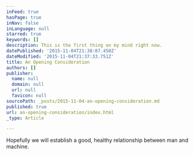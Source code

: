 ```yaml
---
inFeed: true
hasPage: true
inNav: false
inLanguage: null
starred: true
keywords: []
description: This is the first thing on my mind right now.
datePublished: '2015-11-04T21:38:07.450Z'
dateModified: '2015-11-04T21:37:33.751Z'
title: An Opening Consideration
authors: []
publisher:
  name: null
  domain: null
  url: null
  favicon: null
sourcePath: _posts/2015-11-04-an-opening-consideration.md
published: true
url: an-opening-consideration/index.html
_type: Article

---
```

Hopefully we will establish a good, healthy relationship between man and machine.